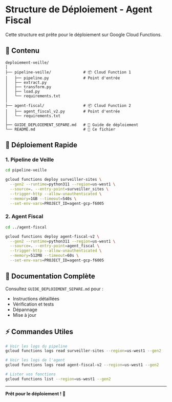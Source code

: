 # Structure de Déploiement - Agent Fiscal

Cette structure est prête pour le déploiement sur Google Cloud Functions.

## 📁 Contenu

```
deploiement-veille/
│
├── pipeline-veille/              # 📦 Cloud Function 1
│   ├── pipeline.py               # Point d'entrée
│   ├── extract.py
│   ├── transform.py
│   ├── load.py
│   └── requirements.txt
│
├── agent-fiscal/                 # 📦 Cloud Function 2
│   ├── agent_fiscal_v2.py        # Point d'entrée
│   └── requirements.txt
│
├── GUIDE_DEPLOIEMENT_SEPARE.md   # 📖 Guide de déploiement
└── README.md                     # 📄 Ce fichier
```

## 🚀 Déploiement Rapide

### 1. Pipeline de Veille

```bash
cd pipeline-veille

gcloud functions deploy surveiller-sites \
  --gen2 --runtime=python311 --region=us-west1 \
  --source=. --entry-point=surveiller_sites \
  --trigger-http --allow-unauthenticated \
  --memory=1GB --timeout=540s \
  --set-env-vars=PROJECT_ID=agent-gcp-f6005
```

### 2. Agent Fiscal

```bash
cd ../agent-fiscal

gcloud functions deploy agent-fiscal-v2 \
  --gen2 --runtime=python311 --region=us-west1 \
  --source=. --entry-point=agent_fiscal \
  --trigger-http --allow-unauthenticated \
  --memory=512MB --timeout=60s \
  --set-env-vars=PROJECT_ID=agent-gcp-f6005
```

## 📖 Documentation Complète

Consultez `GUIDE_DEPLOIEMENT_SEPARE.md` pour :
- Instructions détaillées
- Vérification et tests
- Dépannage
- Mise à jour

## ⚡ Commandes Utiles

```bash
# Voir les logs du pipeline
gcloud functions logs read surveiller-sites --region=us-west1 --gen2

# Voir les logs de l'agent
gcloud functions logs read agent-fiscal-v2 --region=us-west1 --gen2

# Lister vos fonctions
gcloud functions list --region=us-west1 --gen2
```

---

**Prêt pour le déploiement ! 🎉**


